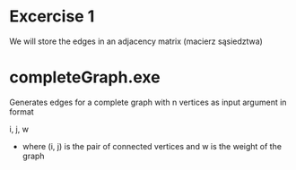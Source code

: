 # Excercise 1
We will store the edges in an adjacency matrix (macierz sąsiedztwa)

# completeGraph.exe
Generates edges for a complete graph with n vertices as input argument in format

i, j, w

- where (i, j) is the pair of connected vertices and w is the weight of the graph
